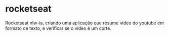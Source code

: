 # rocketseat
 Rocketseat nlw-ia, criando uma aplicação que resume vídeo do youtube em formato de texto, e verificar se o vídeo é um corte.
